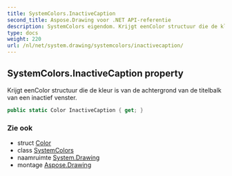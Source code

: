 ```yaml
---
title: SystemColors.InactiveCaption
second_title: Aspose.Drawing voor .NET API-referentie
description: SystemColors eigendom. Krijgt eenColor structuur die de kleur is van de achtergrond van de titelbalk van een inactief venster.
type: docs
weight: 220
url: /nl/net/system.drawing/systemcolors/inactivecaption/
---
```

## SystemColors.InactiveCaption property

Krijgt eenColor structuur die de kleur is van de achtergrond van de titelbalk van een inactief venster.

```csharp
public static Color InactiveCaption { get; }
```

### Zie ook

* struct [Color](../../color/)
* class [SystemColors](../)
* naamruimte [System.Drawing](../../systemcolors/)
* montage [Aspose.Drawing](../../../)



